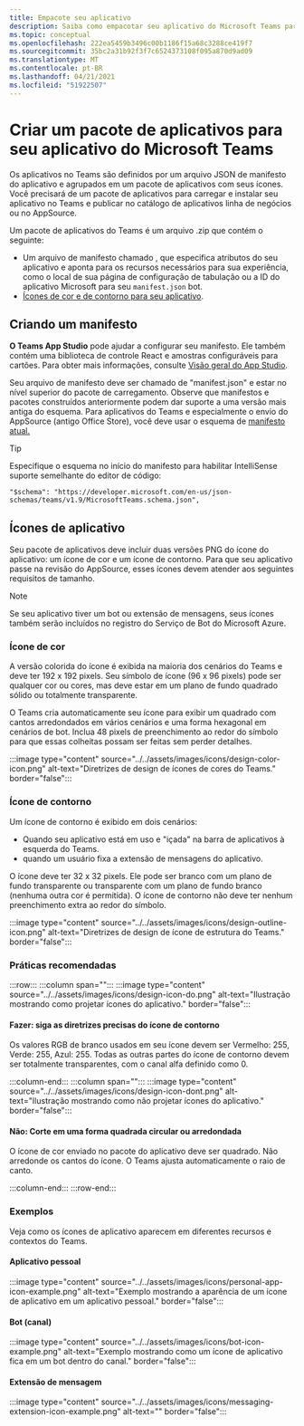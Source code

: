 ```yaml
---
title: Empacote seu aplicativo
description: Saiba como empacotar seu aplicativo do Microsoft Teams para testar, carregar e armazenar publicação.
ms.topic: conceptual
ms.openlocfilehash: 222ea5459b3496c00b1186f15a68c3288ce419f7
ms.sourcegitcommit: 35bc2a31b92f3f7c6524373108f095a870d9ad09
ms.translationtype: MT
ms.contentlocale: pt-BR
ms.lasthandoff: 04/21/2021
ms.locfileid: "51922507"
---
```

# <a name="create-an-app-package-for-your-microsoft-teams-app"></a>Criar um pacote de aplicativos para seu aplicativo do Microsoft Teams

Os aplicativos no Teams são definidos por um arquivo JSON de manifesto do aplicativo e agrupados em um pacote de aplicativos com seus ícones. Você precisará de um pacote de aplicativos para carregar e instalar seu aplicativo no Teams e publicar no catálogo de aplicativos linha de negócios ou no AppSource.

Um pacote de aplicativos do Teams é um arquivo .zip que contém o seguinte:

* Um arquivo de manifesto chamado , que especifica atributos do seu aplicativo e aponta para os recursos necessários para sua experiência, como o local de sua página de configuração de tabulação ou a ID do aplicativo Microsoft para seu `manifest.json` bot.
* [Ícones de cor e de contorno para seu aplicativo](#app-icons).

## <a name="creating-a-manifest"></a>Criando um manifesto

**O Teams App Studio** pode ajudar a configurar seu manifesto. Ele também contém uma biblioteca de controle React e amostras configuráveis para cartões. Para obter mais informações, consulte [Visão geral do App Studio](~/concepts/build-and-test/app-studio-overview.md).

Seu arquivo de manifesto deve ser chamado de "manifest.json" e estar no nível superior do pacote de carregamento. Observe que manifestos e pacotes construídos anteriormente podem dar suporte a uma versão mais antiga do esquema. Para aplicativos do Teams e especialmente o envio do AppSource (antigo Office Store), você deve usar o esquema de [manifesto atual.](~/resources/schema/manifest-schema.md)

> [!TIP]
> Especifique o esquema no início do manifesto para habilitar IntelliSense suporte semelhante do editor de código:
>
> `"$schema": "https://developer.microsoft.com/en-us/json-schemas/teams/v1.9/MicrosoftTeams.schema.json",`
 
## <a name="app-icons"></a>Ícones de aplicativo

Seu pacote de aplicativos deve incluir duas versões PNG do ícone do aplicativo: um ícone de cor e um ícone de contorno. Para que seu aplicativo passe na revisão do AppSource, esses ícones devem atender aos seguintes requisitos de tamanho.

> [!Note]
> Se seu aplicativo tiver um bot ou extensão de mensagens, seus ícones também serão incluídos no registro do Serviço de Bot do Microsoft Azure.

### <a name="color-icon"></a>Ícone de cor

A versão colorida do ícone é exibida na maioria dos cenários do Teams e deve ter 192 x 192 pixels. Seu símbolo de ícone (96 x 96 pixels) pode ser qualquer cor ou cores, mas deve estar em um plano de fundo quadrado sólido ou totalmente transparente.

O Teams cria automaticamente seu ícone para exibir um quadrado com cantos arredondados em vários cenários e uma forma hexagonal em cenários de bot. Inclua 48 pixels de preenchimento ao redor do símbolo para que essas colheitas possam ser feitas sem perder detalhes.

:::image type="content" source="../../assets/images/icons/design-color-icon.png" alt-text="Diretrizes de design de ícones de cores do Teams." border="false":::

### <a name="outline-icon"></a>Ícone de contorno

Um ícone de contorno é exibido em dois cenários:

* Quando seu aplicativo está em uso e "içada" na barra de aplicativos à esquerda do Teams.
* quando um usuário fixa a extensão de mensagens do aplicativo.

O ícone deve ter 32 x 32 pixels. Ele pode ser branco com um plano de fundo transparente ou transparente com um plano de fundo branco (nenhuma outra cor é permitida). O ícone de contorno não deve ter nenhum preenchimento extra ao redor do símbolo.

:::image type="content" source="../../assets/images/icons/design-outline-icon.png" alt-text="Diretrizes de design de ícone de estrutura do Teams." border="false":::

### <a name="best-practices"></a>Práticas recomendadas

:::row:::
   :::column span="":::
:::image type="content" source="../../assets/images/icons/design-icon-do.png" alt-text="Ilustração mostrando como projetar ícones do aplicativo." border="false":::

#### <a name="do-follow-the-precise-outline-icon-guidelines"></a>Fazer: siga as diretrizes precisas do ícone de contorno

Os valores RGB de branco usados em seu ícone devem ser Vermelho: 255, Verde: 255, Azul: 255. Todas as outras partes do ícone de contorno devem ser totalmente transparentes, com o canal alfa definido como 0.

   :::column-end:::
   :::column span="":::
:::image type="content" source="../../assets/images/icons/design-icon-dont.png" alt-text="Ilustração mostrando como não projetar ícones do aplicativo." border="false":::

#### <a name="dont-crop-in-a-circular-or-rounded-square-shape"></a>Não: Corte em uma forma quadrada circular ou arredondada

O ícone de cor enviado no pacote do aplicativo deve ser quadrado. Não arredonde os cantos do ícone. O Teams ajusta automaticamente o raio de canto.

   :::column-end:::
:::row-end:::

### <a name="examples"></a>Exemplos

Veja como os ícones de aplicativo aparecem em diferentes recursos e contextos do Teams.

#### <a name="personal-app"></a>Aplicativo pessoal

:::image type="content" source="../../assets/images/icons/personal-app-icon-example.png" alt-text="Exemplo mostrando a aparência de um ícone de aplicativo em um aplicativo pessoal." border="false":::

#### <a name="bot-channel"></a>Bot (canal)

:::image type="content" source="../../assets/images/icons/bot-icon-example.png" alt-text="Exemplo mostrando como um ícone de aplicativo fica em um bot dentro do canal." border="false":::

#### <a name="messaging-extension"></a>Extensão de mensagem

:::image type="content" source="../../assets/images/icons/messaging-extension-icon-example.png" alt-text="<texto alt>" border="false":::
